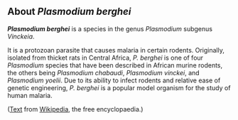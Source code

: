About *Plasmodium berghei* 
--------------------------



***Plasmodium berghei*** is a species in the genus *Plasmodium* subgenus
*Vinckeia*.

It is a protozoan parasite that causes malaria in certain rodents.
Originally, isolated from thicket rats in Central Africa, *P. berghei*
is one of four *Plasmodium* species that have been described in African
murine rodents, the others being *Plasmodium chabaudi*, *Plasmodium
vinckei*, and *Plasmodium yoelii*. Due to its ability to infect rodents
and relative ease of genetic engineering, *P. berghei* is a popular
model organism for the study of human malaria.

([Text](http://en.wikipedia.org/wiki/Plasmodium_berghei) from
[Wikipedia](http://en.wikipedia.org/), the free encyclopaedia.)
